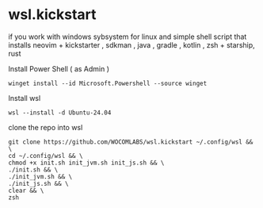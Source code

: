 # wsl.kickstart
if you work with windows sybsystem for linux and simple shell script that installs neovim + kickstarter ,  sdkman , java , gradle , kotlin  , zsh  + starship, rust

Install Power Shell ( as Admin ) 

```
winget install --id Microsoft.Powershell --source winget

``` 
Install wsl 

```
wsl --install -d Ubuntu-24.04
```

clone the repo into wsl 

```
git clone https://github.com/WOCOMLABS/wsl.kickstart ~/.config/wsl && \
cd ~/.config/wsl && \
chmod +x init.sh init_jvm.sh init_js.sh && \
./init.sh && \
./init_jvm.sh && \
./init_js.sh && \
clear && \
zsh
```



